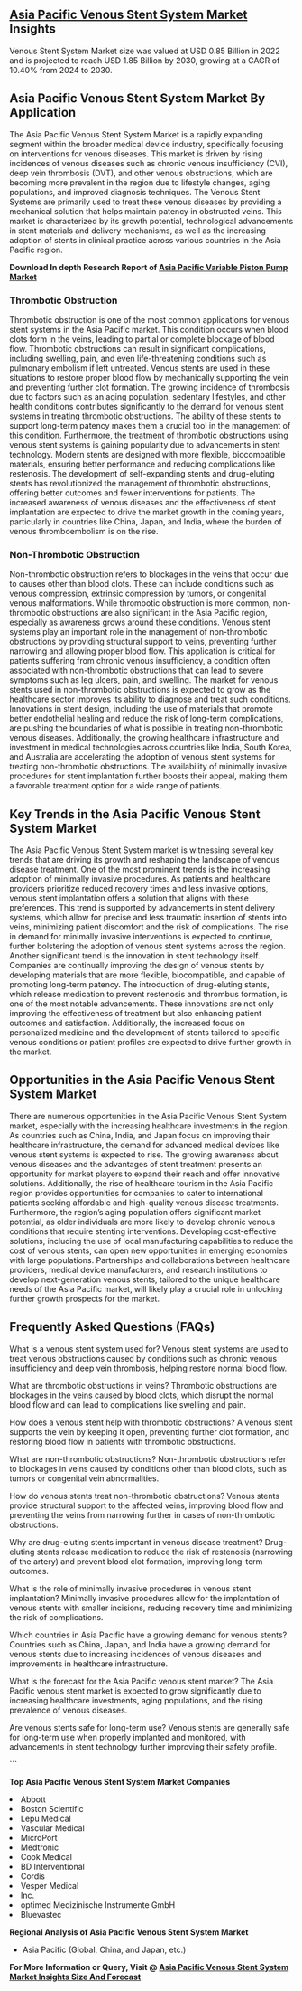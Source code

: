 <h2><a href="https://www.verifiedmarketreports.com/download-sample/?rid=233712&amp;utm_source=Github-Feb&amp;utm_medium=225" target="_blank">Asia Pacific Venous Stent System Market</a> Insights</h2><p>Venous Stent System Market size was valued at USD 0.85 Billion in 2022 and is projected to reach USD 1.85 Billion by 2030, growing at a CAGR of 10.40% from 2024 to 2030.</p><p><h2>Asia Pacific Venous Stent System Market By Application</h2> <p>The Asia Pacific Venous Stent System Market is a rapidly expanding segment within the broader medical device industry, specifically focusing on interventions for venous diseases. This market is driven by rising incidences of venous diseases such as chronic venous insufficiency (CVI), deep vein thrombosis (DVT), and other venous obstructions, which are becoming more prevalent in the region due to lifestyle changes, aging populations, and improved diagnosis techniques. The Venous Stent Systems are primarily used to treat these venous diseases by providing a mechanical solution that helps maintain patency in obstructed veins. This market is characterized by its growth potential, technological advancements in stent materials and delivery mechanisms, as well as the increasing adoption of stents in clinical practice across various countries in the Asia Pacific region. <p><strong>Download In depth Research Report of <a href="https://www.verifiedmarketreports.com/download-sample/?rid=236118&amp;utm_source=Pulse-Dec&amp;utm_medium=225" target="_blank">Asia Pacific Variable Piston Pump Market</a></strong></p></p> <h3>Thrombotic Obstruction</h3> <p>Thrombotic obstruction is one of the most common applications for venous stent systems in the Asia Pacific market. This condition occurs when blood clots form in the veins, leading to partial or complete blockage of blood flow. Thrombotic obstructions can result in significant complications, including swelling, pain, and even life-threatening conditions such as pulmonary embolism if left untreated. Venous stents are used in these situations to restore proper blood flow by mechanically supporting the vein and preventing further clot formation. The growing incidence of thrombosis due to factors such as an aging population, sedentary lifestyles, and other health conditions contributes significantly to the demand for venous stent systems in treating thrombotic obstructions. The ability of these stents to support long-term patency makes them a crucial tool in the management of this condition. Furthermore, the treatment of thrombotic obstructions using venous stent systems is gaining popularity due to advancements in stent technology. Modern stents are designed with more flexible, biocompatible materials, ensuring better performance and reducing complications like restenosis. The development of self-expanding stents and drug-eluting stents has revolutionized the management of thrombotic obstructions, offering better outcomes and fewer interventions for patients. The increased awareness of venous diseases and the effectiveness of stent implantation are expected to drive the market growth in the coming years, particularly in countries like China, Japan, and India, where the burden of venous thromboembolism is on the rise. <h3>Non-Thrombotic Obstruction</h3> <p>Non-thrombotic obstruction refers to blockages in the veins that occur due to causes other than blood clots. These can include conditions such as venous compression, extrinsic compression by tumors, or congenital venous malformations. While thrombotic obstruction is more common, non-thrombotic obstructions are also significant in the Asia Pacific region, especially as awareness grows around these conditions. Venous stent systems play an important role in the management of non-thrombotic obstructions by providing structural support to veins, preventing further narrowing and allowing proper blood flow. This application is critical for patients suffering from chronic venous insufficiency, a condition often associated with non-thrombotic obstructions that can lead to severe symptoms such as leg ulcers, pain, and swelling. The market for venous stents used in non-thrombotic obstructions is expected to grow as the healthcare sector improves its ability to diagnose and treat such conditions. Innovations in stent design, including the use of materials that promote better endothelial healing and reduce the risk of long-term complications, are pushing the boundaries of what is possible in treating non-thrombotic venous diseases. Additionally, the growing healthcare infrastructure and investment in medical technologies across countries like India, South Korea, and Australia are accelerating the adoption of venous stent systems for treating non-thrombotic obstructions. The availability of minimally invasive procedures for stent implantation further boosts their appeal, making them a favorable treatment option for a wide range of patients. <h2>Key Trends in the Asia Pacific Venous Stent System Market</h2> <p>The Asia Pacific Venous Stent System market is witnessing several key trends that are driving its growth and reshaping the landscape of venous disease treatment. One of the most prominent trends is the increasing adoption of minimally invasive procedures. As patients and healthcare providers prioritize reduced recovery times and less invasive options, venous stent implantation offers a solution that aligns with these preferences. This trend is supported by advancements in stent delivery systems, which allow for precise and less traumatic insertion of stents into veins, minimizing patient discomfort and the risk of complications. The rise in demand for minimally invasive interventions is expected to continue, further bolstering the adoption of venous stent systems across the region. Another significant trend is the innovation in stent technology itself. Companies are continually improving the design of venous stents by developing materials that are more flexible, biocompatible, and capable of promoting long-term patency. The introduction of drug-eluting stents, which release medication to prevent restenosis and thrombus formation, is one of the most notable advancements. These innovations are not only improving the effectiveness of treatment but also enhancing patient outcomes and satisfaction. Additionally, the increased focus on personalized medicine and the development of stents tailored to specific venous conditions or patient profiles are expected to drive further growth in the market. <h2>Opportunities in the Asia Pacific Venous Stent System Market</h2> <p>There are numerous opportunities in the Asia Pacific Venous Stent System market, especially with the increasing healthcare investments in the region. As countries such as China, India, and Japan focus on improving their healthcare infrastructure, the demand for advanced medical devices like venous stent systems is expected to rise. The growing awareness about venous diseases and the advantages of stent treatment presents an opportunity for market players to expand their reach and offer innovative solutions. Additionally, the rise of healthcare tourism in the Asia Pacific region provides opportunities for companies to cater to international patients seeking affordable and high-quality venous disease treatments. Furthermore, the region’s aging population offers significant market potential, as older individuals are more likely to develop chronic venous conditions that require stenting interventions. Developing cost-effective solutions, including the use of local manufacturing capabilities to reduce the cost of venous stents, can open new opportunities in emerging economies with large populations. Partnerships and collaborations between healthcare providers, medical device manufacturers, and research institutions to develop next-generation venous stents, tailored to the unique healthcare needs of the Asia Pacific market, will likely play a crucial role in unlocking further growth prospects for the market. <h2>Frequently Asked Questions (FAQs)</h2> <p>What is a venous stent system used for? Venous stent systems are used to treat venous obstructions caused by conditions such as chronic venous insufficiency and deep vein thrombosis, helping restore normal blood flow.</p> <p>What are thrombotic obstructions in veins? Thrombotic obstructions are blockages in the veins caused by blood clots, which disrupt the normal blood flow and can lead to complications like swelling and pain.</p> <p>How does a venous stent help with thrombotic obstructions? A venous stent supports the vein by keeping it open, preventing further clot formation, and restoring blood flow in patients with thrombotic obstructions.</p> <p>What are non-thrombotic obstructions? Non-thrombotic obstructions refer to blockages in veins caused by conditions other than blood clots, such as tumors or congenital vein abnormalities.</p> <p>How do venous stents treat non-thrombotic obstructions? Venous stents provide structural support to the affected veins, improving blood flow and preventing the veins from narrowing further in cases of non-thrombotic obstructions.</p> <p>Why are drug-eluting stents important in venous disease treatment? Drug-eluting stents release medication to reduce the risk of restenosis (narrowing of the artery) and prevent blood clot formation, improving long-term outcomes.</p> <p>What is the role of minimally invasive procedures in venous stent implantation? Minimally invasive procedures allow for the implantation of venous stents with smaller incisions, reducing recovery time and minimizing the risk of complications.</p> <p>Which countries in Asia Pacific have a growing demand for venous stents? Countries such as China, Japan, and India have a growing demand for venous stents due to increasing incidences of venous diseases and improvements in healthcare infrastructure.</p> <p>What is the forecast for the Asia Pacific venous stent market? The Asia Pacific venous stent market is expected to grow significantly due to increasing healthcare investments, aging populations, and the rising prevalence of venous diseases.</p> <p>Are venous stents safe for long-term use? Venous stents are generally safe for long-term use when properly implanted and monitored, with advancements in stent technology further improving their safety profile.</p> ```</p><p><strong>Top Asia Pacific Venous Stent System Market Companies</strong></p><div data-test-id=""><p><li>Abbott</li><li> Boston Scientific</li><li> Lepu Medical</li><li> Vascular Medical</li><li> MicroPort</li><li> Medtronic</li><li> Cook Medical</li><li> BD Interventional</li><li> Cordis</li><li> Vesper Medical</li><li> Inc.</li><li> optimed Medizinische Instrumente GmbH</li><li> Bluevastec</li></p><div><strong>Regional Analysis of&nbsp;Asia Pacific Venous Stent System Market</strong></div><ul><li dir="ltr"><p dir="ltr">Asia Pacific (Global, China, and Japan, etc.)</p></li></ul><p><strong>For More Information or Query, Visit @&nbsp;</strong><strong><a href="https://www.verifiedmarketreports.com/product/venous-stent-system-market/?utm_source=Github-Feb&amp;utm_medium=225" target="_blank">Asia Pacific Venous Stent System Market Insights Size And Forecast</a></strong></p></div><h2>&nbsp;</h2><div data-test-id="">&nbsp;</div>
